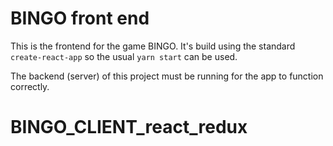 # BINGO front end

This is the frontend for the game BINGO. It's build using the standard `create-react-app` so the usual `yarn start` can be used.

The backend (server) of this project must be running for the app to function correctly.
# BINGO_CLIENT_react_redux
